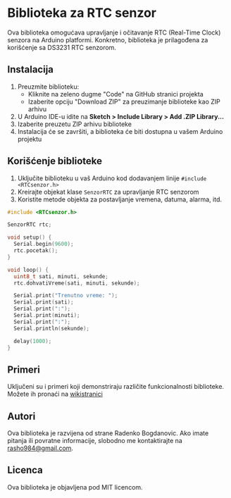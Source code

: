 # Biblioteka za RTC senzor

Ova biblioteka omogućava upravljanje i očitavanje RTC (Real-Time Clock) senzora na Arduino platformi. Konkretno, biblioteka je prilagođena za korišćenje sa DS3231 RTC senzorom.

## Instalacija

1. Preuzmite biblioteku:
   - Kliknite na zeleno dugme "Code" na GitHub stranici projekta
   - Izaberite opciju "Download ZIP" za preuzimanje biblioteke kao ZIP arhivu
2. U Arduino IDE-u idite na **Sketch > Include Library > Add .ZIP Library...**
3. Izaberite preuzetu ZIP arhivu biblioteke
4. Instalacija će se završiti, a biblioteka će biti dostupna u vašem Arduino projektu

## Korišćenje biblioteke

1. Uključite biblioteku u vaš Arduino kod dodavanjem linije `#include <RTCsenzor.h>`
2. Kreirajte objekat klase `SenzorRTC` za upravljanje RTC senzorom
3. Koristite metode objekta za postavljanje vremena, datuma, alarma, itd.

```cpp
#include <RTCsenzor.h>

SenzorRTC rtc;

void setup() {
  Serial.begin(9600);
  rtc.pocetak();
}

void loop() {
  uint8_t sati, minuti, sekunde;
  rtc.dohvatiVreme(sati, minuti, sekunde);

  Serial.print("Trenutno vreme: ");
  Serial.print(sati);
  Serial.print(":");
  Serial.print(minuti);
  Serial.print(":");
  Serial.println(sekunde);

  delay(1000);
}
```

## Primeri

Uključeni su i primeri koji demonstriraju različite funkcionalnosti biblioteke. Možete ih pronaći na [wikistranici](https://github.com/rasho/RTCDS3231/wiki/Primeri-koda)

## Autori

Ova biblioteka je razvijena od strane Radenko Bogdanovic. Ako imate pitanja ili povratne informacije, slobodno me kontaktirajte na rasho984@gmail.com.

## Licenca

Ova biblioteka je objavljena pod MIT licencom.
